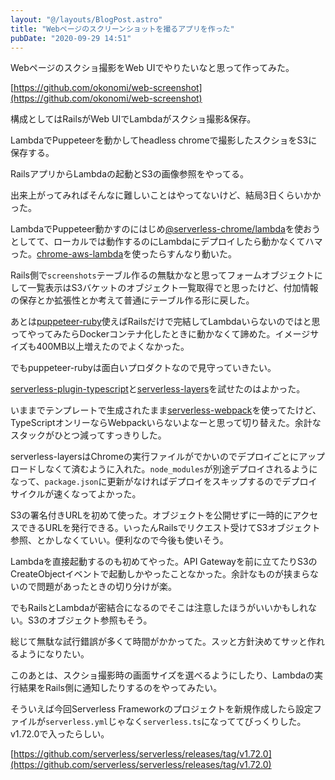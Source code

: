 ```yaml
---
layout: "@/layouts/BlogPost.astro"
title: "Webページのスクリーンショットを撮るアプリを作った"
pubDate: "2020-09-29 14:51"
---
```

Webページのスクショ撮影をWeb UIでやりたいなと思って作ってみた。

[https://github.com/okonomi/web-screenshot](https://github.com/okonomi/web-screenshot)

構成としてはRailsがWeb UIでLambdaがスクショ撮影&保存。

LambdaでPuppeteerを動かしてheadless chromeで撮影したスクショをS3に保存する。

RailsアプリからLambdaの起動とS3の画像参照をやってる。

出来上がってみればそんなに難しいことはやってないけど、結局3日くらいかかった。

LambdaでPuppeteer動かすのにはじめ[@serverless-chrome/lambda](https://github.com/adieuadieu/serverless-chrome)を使おうとしてて、ローカルでは動作するのにLambdaにデプロイしたら動かなくてハマった。[chrome-aws-lambda](https://github.com/alixaxel/chrome-aws-lambda)を使ったらすんなり動いた。

Rails側で`screenshots`テーブル作るの無駄かなと思ってフォームオブジェクトにして一覧表示はS3バケットのオブジェクト一覧取得でと思ったけど、付加情報の保存とか拡張性とか考えて普通にテーブル作る形に戻した。

あとは[puppeteer-ruby](https://github.com/YusukeIwaki/puppeteer-ruby)使えばRailsだけで完結してLambdaいらないのではと思ってやってみたらDockerコンテナ化したときに動かなくて諦めた。イメージサイズも400MB以上増えたのでよくなかった。

でもpuppeteer-rubyは面白いプロダクトなので見守っていきたい。

[serverless-plugin-typescript](https://github.com/prisma-labs/serverless-plugin-typescript)と[serverless-layers](https://github.com/agutoli/serverless-layers)を試せたのはよかった。

いままでテンプレートで生成されたまま[serverless-webpack](https://github.com/serverless-heaven/serverless-webpack)を使ってたけど、TypeScriptオンリーならWebpackいらないよなーと思って切り替えた。余計なスタックがひとつ減ってすっきりした。

serverless-layersはChromeの実行ファイルがでかいのでデプロイごとにアップロードしなくて済むように入れた。`node_modules`が別途デプロイされるようになって、`package.json`に更新がなければデプロイをスキップするのでデプロイサイクルが速くなってよかった。

S3の署名付きURLを初めて使った。オブジェクトを公開せずに一時的にアクセスできるURLを発行できる。いったんRailsでリクエスト受けてS3オブジェクト参照、とかしなくていい。便利なので今後も使いそう。

Lambdaを直接起動するのも初めてやった。API Gatewayを前に立てたりS3のCreateObjectイベントで起動しかやったことなかった。余計なものが挟まらないので問題があったときの切り分けが楽。

でもRailsとLambdaが密結合になるのでそこは注意したほうがいいかもしれない。S3のオブジェクト参照もそう。

総じて無駄な試行錯誤が多くて時間がかかってた。スッと方針決めてサッと作れるようになりたい。

このあとは、スクショ撮影時の画面サイズを選べるようにしたり、Lambdaの実行結果をRails側に通知したりするのをやってみたい。

そういえば今回Serverless Frameworkのプロジェクトを新規作成したら設定ファイルが`serverless.yml`じゃなく`serverless.ts`になっててびっくりした。
v1.72.0で入ったらしい。

[https://github.com/serverless/serverless/releases/tag/v1.72.0](https://github.com/serverless/serverless/releases/tag/v1.72.0)
